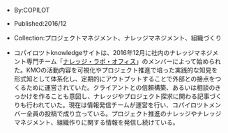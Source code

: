 - By:COPILOT
- Published:2016/12
- Collection:プロジェクトマネジメント、ナレッジマネジメント、組織づくり

- コパイロツトknowledgeサイトは、2016年12月に社内のナレッジマネジメント専門チーム「[ナレッジ・ラボ・オフィス](https://explorer.copilot.jp/material/2014-01-kmo)」のメンバーによって始められた。KMOの活動内容を可視化やプロジェクト推進で培った実践的な知見を形式知として体系化し、定期的にアウトプットすることで外部との接点をつくるために運営されていた。クライアントとの信頼構築、あるいは相談のきっかけを作ることも意図し、ナレッジやプロジェクト探求に関わる記事づくりも行われていた。現在は情報発信チームが運営を行い、コパイロツトメンバー全員の投稿で成り立っている。プロジェクト推進のナレッジやナレッジマネジメント、組織作りに関する情報を発信し続けている。

